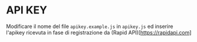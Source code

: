 # API KEY

Modificare il nome del file `apikey.example.js` in `apikey.js` ed inserire l'apikey ricevuta in fase di registrazione da (Rapid API)[https://rapidapi.com]